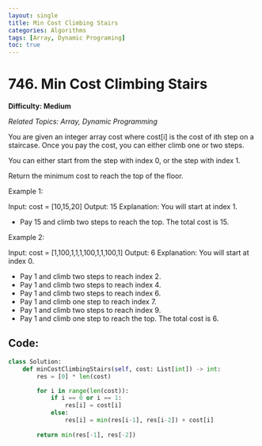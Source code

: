 ```yaml
---
layout: single
title: Min Cost Climbing Stairs
categories: Algorithms
tags: [Array, Dynamic Programing]
toc: true
---
```

# 746. Min Cost Climbing Stairs

**Difficulty: Medium** 

*Related Topics: Array, Dynamic Programming*

You are given an integer array cost where cost[i] is the cost of ith step on a staircase. Once you pay the cost, you can either climb one or two steps.

You can either start from the step with index 0, or the step with index 1.

Return the minimum cost to reach the top of the floor.

Example 1:

Input: cost = [10,15,20]
Output: 15
Explanation: You will start at index 1.
- Pay 15 and climb two steps to reach the top.
The total cost is 15.

Example 2:

Input: cost = [1,100,1,1,1,100,1,1,100,1]
Output: 6
Explanation: You will start at index 0.
- Pay 1 and climb two steps to reach index 2.
- Pay 1 and climb two steps to reach index 4.
- Pay 1 and climb two steps to reach index 6.
- Pay 1 and climb one step to reach index 7.
- Pay 1 and climb two steps to reach index 9.
- Pay 1 and climb one step to reach the top.
The total cost is 6.

## Code:

```python
class Solution:
    def minCostClimbingStairs(self, cost: List[int]) -> int:
        res = [0] * len(cost)

        for i in range(len(cost)):
            if i == 0 or i == 1:
                res[i] = cost[i]
            else:
                res[i] = min(res[i-1], res[i-2]) + cost[i]
        
        return min(res[-1], res[-2])
```
